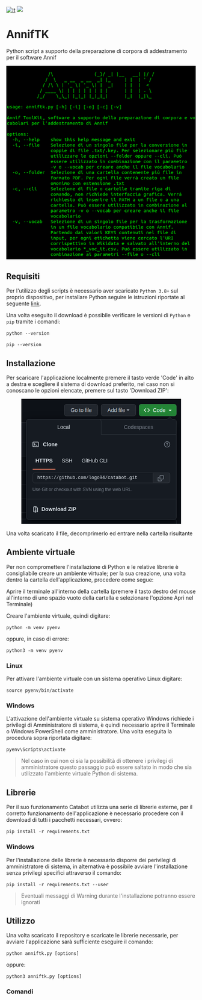 [![it](https://img.shields.io/badge/lang-it-blue.svg)](https://github.com/logo94/excel2text-key/blob/main/README.md)
![](https://img.shields.io/badge/Python-3.8%2B-green.svg)

# AnnifTK
Python script a supporto della preparazione di corpora di addestramento per il software Annif

<p align="center">
  <img src="https://github.com/logo94/AnnifTK/blob/main/data/AnnifTK_screen.png" />
</p>

## Requisiti ##
Per l'utilizzo degli scripts è necessario aver scaricato `Python 3.8+` sul proprio dispositivo, per installare Python seguire le istruzioni riportate al seguente [link](https://www.python.org/downloads/).

Una volta eseguito il download è possibile verificare le versioni di `Python` e `pip` tramite i comandi:

```
python --version
```
```
pip --version
```

## Installazione ##
Per scaricare l'applicazione localmente premere il tasto verde 'Code' in alto a destra e scegliere il sistema di download preferito, nel caso non si conoscano le opzioni elencate, premere sul tasto 'Download ZIP':

<p align="center">
  <img src="https://github.com/logo94/catabot/blob/main/img/catabot-download.png" />
</p>

Una volta scaricato il file, decomprimerlo ed entrare nella cartella risultante

## Ambiente virtuale ##
Per non compromettere l'installazione di Python e le relative librerie è consigliabile creare un ambiente virtuale; per la sua creazione, una volta dentro la cartella dell'applicazione, procedere come segue:

Aprire il terminale all'interno della cartella (premere il tasto destro del mouse all'interno di uno spazio vuoto della cartella e selezionare l'opzione Apri nel Terminale)

Creare l'ambiente virtuale, quindi digitare:
```
python -m venv pyenv
```
oppure, in caso di errore:
```
python3 -m venv pyenv
```

### Linux
Per attivare l'ambiente virtuale con un sistema operativo Linux digitare:
```
source pyenv/bin/activate
```
### Windows
L'attivazione dell'ambiente virtuale su sistema operativo Windows richiede i privilegi di Amministratore di sistema, è quindi necessario aprire il Terminale o Windows PowerShell come amministratore. Una volta eseguita la procedura sopra riportata digitare:
```
pyenv\Scripts\activate
```

>Nel caso in cui non ci sia la possibilità di ottenere i privilegi di amministratore questo passaggio può essere saltato in modo che sia utilizzato l'ambiente virtuale Python di sistema.

## Librerie ##
Per il suo funzionamento Catabot utilizza una serie di librerie esterne, per il corretto funzionamento dell'applicazione è necessario procedere con il download di tutti i pacchetti necessari, ovvero:

```
pip install -r requirements.txt
```
### Windows
Per l'installazione delle librerie è necessario disporre dei perivilegi di amministratore di sistema, in alternativa è possibile avviare l'installazione senza privilegi specifici attraverso il comando:
```
pip install -r requirements.txt --user
```
> Eventuali messaggi di Warning durante l'installazione potranno essere ignorati



## Utilizzo ##
Una volta scaricato il repository e scaricate le librerie necessarie, per avviare l'applicazione sarà sufficiente eseguire il comando:
```
python anniftk.py [options]
```
oppure:
```
python3 anniftk.py [options]
```

### Comandi ###
